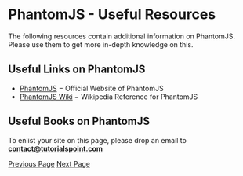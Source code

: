 # PhantomJS - Useful Resources
The following resources contain additional information on PhantomJS. Please use them to get more in-depth knowledge on this.

## Useful Links on PhantomJS
   * [PhantomJS](http://phantomjs.org)  − Official Website of PhantomJS
   * [PhantomJS Wiki](https://en.wikipedia.org/wiki/PhantomJS)  − Wikipedia Reference for PhantomJS

## Useful Books on PhantomJS
To enlist your site on this page, please drop an email to **contact@tutorialspoint.com**


[Previous Page](../phantomjs/phantomjs_quick_guide.md) [Next Page](../phantomjs/phantomjs_discussion.md) 

